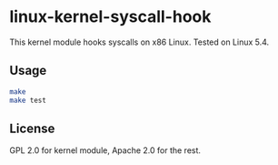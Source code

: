 # linux-kernel-syscall-hook

This kernel module hooks syscalls on x86 Linux. Tested on Linux 5.4.

## Usage

```bash
make
make test
```

## License

GPL 2.0 for kernel module, Apache 2.0 for the rest.
